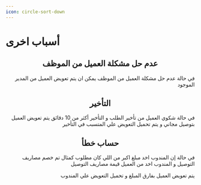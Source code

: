 ```yaml
---
icon: circle-sort-down
---
```


# أسباب اخرى

<h2 align="center">عدم حل مشكلة العميل من الموظف</h2>

<p align="right">في حالة عدم حل مشكلة العميل من الموظف يمكن ان يتم تعويض العميل من المدير الموجود</p>

<h2 align="center">التأخير</h2>

<p align="right">في حالة شكوي العميل من تأخير الطلب و التأخير أكثر من 10 دقائق يتم تعويض العميل بتوصيل مجاني و يتم تحميل التعويض علي المتسبب في التأخير</p>

<h2 align="center">حساب خطأ</h2>

<p align="right">في حالة إن المندوب اخد مبلغ اكبر من اللي كان مطلوب كمثال تم خصم مصاريف التوصيل و المندوب اخد من العميل قيمة مصاريف التوصيل </p>

<p align="right">يتم تعويض العميل بفارق المبلغ و تحميل التعويض علي المندوب</p>
